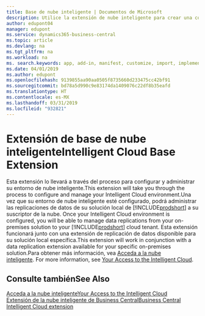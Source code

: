 ```yaml
---
title: Base de nube inteligente | Documentos de Microsoft
description: Utilice la extensión de nube inteligente para crear una copia en la nube de sus datos de modo que esté conectado a la nube inteligente.
author: edupont04
manager: edupont
ms.service: dynamics365-business-central
ms.topic: article
ms.devlang: na
ms.tgt_pltfrm: na
ms.workload: na
ms. search.keywords: app, add-in, manifest, customize, import, implement
ms.date: 04/01/2019
ms.author: edupont
ms.openlocfilehash: 9139855aa90aa0505f8735660d233475cc42bf91
ms.sourcegitcommit: bd78a5d990c9e83174da1409076c22df8b35eafd
ms.translationtype: HT
ms.contentlocale: es-MX
ms.lasthandoff: 03/31/2019
ms.locfileid: "932821"
---
```

# <a name="intelligent-cloud-base-extension"></a><span data-ttu-id="b90c6-103">Extensión de base de nube inteligente</span><span class="sxs-lookup"><span data-stu-id="b90c6-103">Intelligent Cloud Base Extension</span></span>

<span data-ttu-id="b90c6-104">Esta extensión lo llevará a través del proceso para configurar y administrar su entorno de nube inteligente.</span><span class="sxs-lookup"><span data-stu-id="b90c6-104">This extension will take you through the process to configure and manage your Intelligent Cloud environment.</span></span><span data-ttu-id="b90c6-105">Una vez que su entorno de nube inteligente esté configurado, podrá administrar las replicaciones de datos de su solución local de [!INCLUDE[prodshort](includes/prodshort.md)] a su suscriptor de la nube.</span><span class="sxs-lookup"><span data-stu-id="b90c6-105"> Once your Intelligent Cloud environment is configured, you will be able to manage data replications from your on-premises solution to your [!INCLUDE[prodshort](includes/prodshort.md)] cloud tenant.</span></span> <span data-ttu-id="b90c6-106">Esta extensión funcionará junto con una extensión de replicación de datos disponible para su solución local específica.</span><span class="sxs-lookup"><span data-stu-id="b90c6-106">This extension will work in conjunction with a data replication extension available for your specific on-premises solution.</span></span><span data-ttu-id="b90c6-107">Para obtener más información, vea [Acceda a la nube inteligente](about-intelligent-cloud.md).</span><span class="sxs-lookup"><span data-stu-id="b90c6-107"> For more information, see [Your Access to the Intelligent Cloud](about-intelligent-cloud.md).</span></span>  

## <a name="see-also"></a><span data-ttu-id="b90c6-108">Consulte también</span><span class="sxs-lookup"><span data-stu-id="b90c6-108">See Also</span></span>

[<span data-ttu-id="b90c6-109">Acceda a la nube inteligente</span><span class="sxs-lookup"><span data-stu-id="b90c6-109">Your Access to the Intelligent Cloud</span></span>](about-intelligent-cloud.md)  
[<span data-ttu-id="b90c6-110">Extensión de la nube inteligente de Business Central</span><span class="sxs-lookup"><span data-stu-id="b90c6-110">Business Central Intelligent Cloud extension</span></span>](ui-extensions-data-replication.md)  
